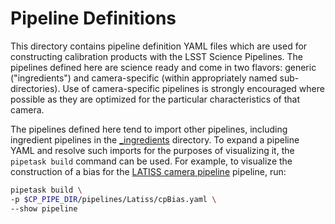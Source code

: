 # Pipeline Definitions

This directory contains pipeline definition YAML files which are used for constructing calibration products with the LSST Science Pipelines.
The pipelines defined here are science ready and come in two flavors: generic ("ingredients") and camera-specific (within appropriately named sub-directories).
Use of camera-specific pipelines is strongly encouraged where possible as they are optimized for the particular characteristics of that camera.

The pipelines defined here tend to import other pipelines, including ingredient pipelines in the [_ingredients](_ingredients) directory.
To expand a pipeline YAML and resolve such imports for the purposes of visualizing it, the `pipetask build` command can be used.
For example, to visualize the construction of a bias for the [LATISS camera pipeline](https://github.com/lsst/cp_pipe/blob/main/pipelines/Latiss/cpBias.yaml) pipeline, run:

```bash
pipetask build \
-p $CP_PIPE_DIR/pipelines/Latiss/cpBias.yaml \
--show pipeline
```
